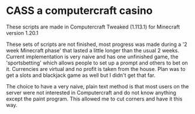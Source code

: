 # CASS a computercraft casino


These scripts are made in Computercraft Tweaked (1.113.1) for Minecraft version 1.20.1

These sets of scripts are not finished, most progress was made during a '2 week Minecraft phase' that lasted a little longer than the usual 2 weeks.
Current implementation is very naive and has one unfinished game, the 'sportsbetting' which allows people to set up a prompt and others to bet on it. Currencies are virtual and no profit is taken from the house.
Plan was to get a slots and blackjack game as well but I didn't get that far.

The choice to have a very naive, plain text method is that most users on the server were not interested in Computercraft and do not know anything except the paint program. This allowed me to cut corners and have it this way.
